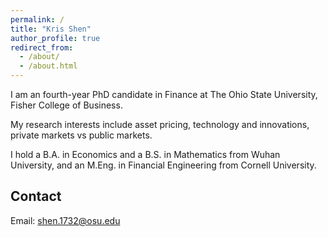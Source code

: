 ```yaml
---
permalink: /
title: "Kris Shen"
author_profile: true
redirect_from: 
  - /about/
  - /about.html
---
```


<!-- Assistant Professor of Finance at [Your Institution] -->

I am an fourth-year PhD candidate in Finance at The Ohio State University, Fisher College of Business.

My research interests include asset pricing, technology and innovations, private markets vs public markets.

I hold a B.A. in Economics and a B.S. in Mathematics from Wuhan University, and an M.Eng. in Financial Engineering from Cornell University.

<!-- 
## Education
- Ph.D. in Finance, [University Name], [Year]
- M.S./M.A. in [Subject], [University Name], [Year] 
- B.A./B.S. in [Subject], [University Name], [Year]
-->

## Contact
Email: [shen.1732@osu.edu](mailto:shen.1732@osu.edu)

<!-- 
## Research Interests
- Corporate Finance
- Financial Intermediation 
- Capital Markets
- [Other areas of interest]
-->
